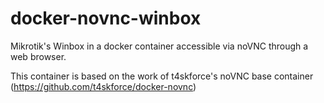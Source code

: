 # docker-novnc-winbox
Mikrotik's Winbox in a docker container accessible via noVNC through a web browser.

This container is based on the work of t4skforce's noVNC base container (https://github.com/t4skforce/docker-novnc)
